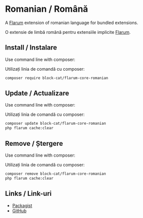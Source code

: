 # Romanian / Română

A [Flarum](https://flarum.org/) extension of romanian language for bundled extensions.

O extensie de limbă română pentru extensiile implicite [Flarum](https://flarum.org/).

## Install / Instalare

Use command line with composer:

Utilizați linia de comandă cu composer:

```sh
composer require block-cat/flarum-core-romanian
```

## Update / Actualizare

Use command line with composer:

Utilizați linia de comandă cu composer:

```sh
composer update block-cat/flarum-core-romanian
php flarum cache:clear
```

## Remove / Ștergere

Use command line with composer:

Utilizați linia de comandă cu composer:

```sh
composer remove block-cat/flarum-core-romanian
php flarum cache:clear
```
## Links / Link-uri

* [Packagist](https://packagist.org/packages/block-cat/flarum-core-romanian)
* [GitHub](https://github.com/block-cat/flarum-core-romanian)